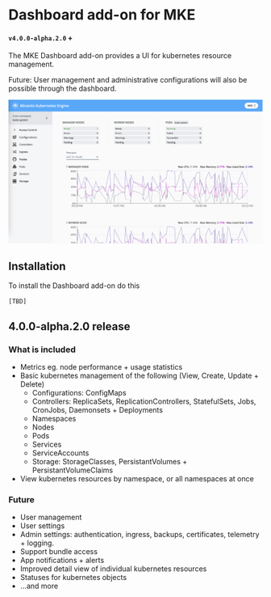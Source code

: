 # Dashboard add-on for MKE

#### `v4.0.0-alpha.2.0` +

The MKE Dashboard add-on provides a UI for kubernetes resource management.

Future: User management and administrative configurations will also be possible through the dashboard.

![MKE Dasboard Preview](ui-preview.png)

## Installation

To install the Dashboard add-on do this

```
[TBD]

```

## 4.0.0-alpha.2.0 release

### What is included

- Metrics eg. node performance + usage statistics
- Basic kubernetes management of the following (View, Create, Update + Delete)
  - Configurations: ConfigMaps
  - Controllers: ReplicaSets, ReplicationControllers, StatefulSets, Jobs, CronJobs, Daemonsets + Deployments
  - Namespaces
  - Nodes
  - Pods
  - Services
  - ServiceAccounts
  - Storage: StorageClasses, PersistantVolumes + PersistantVolumeClaims
- View kubernetes resources by namespace, or all namespaces at once

### Future

- User management
- User settings
- Admin settings: authentication, ingress, backups, certificates, telemetry + logging.
- Support bundle access
- App notifications + alerts
- Improved detail view of individual kubernetes resources
- Statuses for kubernetes objects
- ...and more
